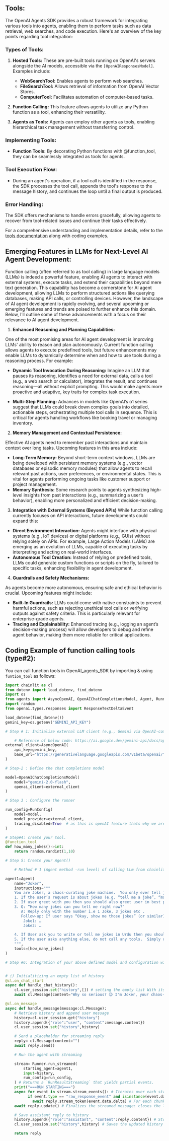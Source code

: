 ## Tools:

The OpenAI Agents SDK provides a robust framework for integrating various tools into agents, enabling them to perform tasks such as data retrieval, web searches, and code execution. Here's an overview of the key points regarding tool integration:

### Types of Tools:

1. **Hosted Tools:** These are pre-built tools running on OpenAI's servers alongside the AI models, accessible via the `[OpenAIResponsesModel]`. Examples include:

   - **WebSearchTool:** Enables agents to perform web searches.
   - **FileSearchTool:** Allows retrieval of information from OpenAI Vector Stores.
   - **ComputerTool:** Facilitates automation of computer-based tasks.

2. **Function Calling:** This feature allows agents to utilize any Python function as a tool, enhancing their versatility.
3. **Agents as Tools:** Agents can employ other agents as tools, enabling hierarchical task management without transferring control.

### Implementing Tools:

- **Function Tools:** By decorating Python functions with @function_tool, they can be seamlessly integrated as tools for agents.

### Tool Execution Flow:

- During an agent's operation, if a tool call is identified in the response, the SDK processes the tool call, appends the tool's response to the message history, and continues the loop until a final output is produced.

### Error Handling:

The SDK offers mechanisms to handle errors gracefully, allowing agents to recover from tool-related issues and continue their tasks effectively.

For a comprehensive understanding and implementation details, refer to the [tools documentation](https://github.com/openai/openai-agents-python/blob/main/docs/tools.md) along with coding examples.

## **Emerging Features in LLMs for Next-Level AI Agent Development:**

Function calling (often referred to as tool calling) in large language models (LLMs) is indeed a powerful feature, enabling AI agents to interact with external systems, execute tasks, and extend their capabilities beyond mere text generation. This capability has become a cornerstone for AI agent development, allowing LLMs to perform structured actions like querying databases, making API calls, or controlling devices. However, the landscape of AI agent development is rapidly evolving, and several upcoming or emerging features and trends are poised to further enhance this domain. Below, I’ll outline some of these advancements with a focus on their relevance to AI agent development.

1. **Enhanced Reasoning and Planning Capabilities:**

One of the most promising areas for AI agent development is improving LLMs' ability to reason and plan autonomously. Current function calling allows agents to execute predefined tools, but future enhancements may enable LLMs to dynamically determine when and how to use tools during a reasoning process. For example:

- **Dynamic Tool Invocation During Reasoning:** Imagine an LLM that pauses its reasoning, identifies a need for external data, calls a tool (e.g., a web search or calculator), integrates the result, and continues reasoning—all without explicit prompting. This would make agents more proactive and adaptive, key traits for complex task execution.

- **Multi-Step Planning:** Advances in models like OpenAI’s o1 series suggest that LLMs could break down complex goals into detailed, actionable steps, orchestrating multiple tool calls in sequence. This is critical for agents handling workflows like booking travel or managing inventory.

2. **Memory Management and Contextual Persistence:**

Effective AI agents need to remember past interactions and maintain context over long tasks. Upcoming features in this area include:

- **Long-Term Memory:** Beyond short-term context windows, LLMs are being developed with persistent memory systems (e.g., vector databases or episodic memory modules) that allow agents to recall relevant past actions, user preferences, or environmental states. This is vital for agents performing ongoing tasks like customer support or project management.
- **Memory Synthesis:** Some research points to agents synthesizing high-level insights from past interactions (e.g., summarizing a user’s behavior), enabling more personalized and efficient decision-making.

3. **Integration with External Systems (Beyond APIs)**
   While function calling currently focuses on API interactions, future developments could expand this:

- **Direct Environment Interaction:** Agents might interface with physical systems (e.g., IoT devices) or digital platforms (e.g., GUIs) without relying solely on APIs. For example, Large Action Models (LAMs) are emerging as an evolution of LLMs, capable of executing tasks by interpreting and acting on real-world interfaces.
- **Autonomous Tool Creation:** Instead of relying on predefined tools, LLMs could generate custom functions or scripts on the fly, tailored to specific tasks, enhancing flexibility in agent development.

4. **Guardrails and Safety Mechanisms:**

As agents become more autonomous, ensuring safe and ethical behavior is crucial. Upcoming features might include:

- **Built-In Guardrails:** LLMs could come with native constraints to prevent harmful actions, such as rejecting unethical tool calls or verifying outputs against safety criteria. This is particularly relevant for enterprise-grade agents.
- **Tracing and Explainability:** Enhanced tracing (e.g., logging an agent’s decision-making process) will allow developers to debug and refine agent behavior, making them more reliable for critical applications.

## **Coding Example of function calling tools (type#2):**

You can call function tools in OpenAI_agents_SDK by importing & using `funtion_tool` as follows:

```python
import chainlit as cl
from dotenv import load_dotenv, find_dotenv
import os
from agents import AsyncOpenAI, OpenAIChatCompletionsModel, Agent, Runner, RunConfig, function_tool
import random
from openai.types.responses import ResponseTextDeltaEvent

load_dotenv(find_dotenv())
gemini_key=os.getenv("GEMINI_API_KEY")

# Step # 1: Initialize external LLM client (e.g., Gemini via OpenAI-compatible API)

    # Reference of below code: https://ai.google.dev/gemini-api/docs/openai
external_client=AsyncOpenAI(
    api_key=gemini_key,
    base_url="https://generativelanguage.googleapis.com/v1beta/openai/",
)

# Step-2 : Define the chat completions model

model=OpenAIChatCompletionsModel(
    model="gemini-2.0-flash",
    openai_client=external_client
)

# Step 3 : Configure the runner

run_config=RunConfig(
    model=model,
    model_provider=external_client,
    tracing_disabled=True  # as this is openAI feature thats why we are currently disabling it for time being
)

# Step#4: create your tool.
@function_tool
def how_many_jokes()->int:
    return random.randint(1,10)

# Step 5: Create your Agent()

    # Method # 1 (Agent method -run level) of calling LLm from chainlit.

agent1=Agent(
    name="Joker",
    instructions="""
    You are Joker, a chaos‑curating joke machine.  You only ever tell jokes.
    1. If the user’s request is about jokes (e.g. “tell me a joke”, “make me laugh”), first call the `how_many_jokes` tool, then tell that many jokes.
    2. If user greet with you then you should also greet user in best possible words.
    3. Q: “How many jokes can you tell me right now?”
       A: Reply only with the number i.e 1 Joke, 3 jokes etc .
       Follow‑up: If user says “Okay, show me those jokes” (or similar), respond with each joke prefixed by its index in integer form, e.g.:
        Joke1: …
        Joke2: …

    4. If User ask you to write or tell me jokes in Urdu then you should write your best jokes in urdu.
    5. If the user asks anything else, do not call any tools.  Simply reply: “Sorry, I can only assist with jokes."
    """,
    tools=[how_many_jokes]
)

# Step #6: Integration of your above defined model and configuration with Chainlit for UI:


# i) Initialitizing an empty list of history
@cl.on_chat_start
async def handle_chat_history():
    cl.user_session.set("history",[]) # setting the empty list With its key `history`, using this key user can track the history of chat in current session.
    await cl.Message(content="Why so serious? 😉 I'm Joker, your chaos‑curating companion. Ask me anything!").send() # Send a one time welcome message at UI.

@cl.on_message
async def handle_message(message:cl.Message):
    # Retrieve history and append user message
    history=cl.user_session.get("history")
    history.append({"role":"user", "content":message.content})
    cl.user_session.set("history",history)

    # Send a placeholder for streaming reply
    reply= cl.Message(content="")
    await reply.send()

    # Run the agent with streaming

    stream= Runner.run_streamed(
        starting_agent=agent1,
        input=history,
        run_config=run_config,
    ) # Returns a `RunResultStreaming` that yields partial events.
    print("===RUN STARTING===")
    async for event in stream.stream_events(): # Iterates over each streaming event, You’ll handle only the ones that contain text deltas.
          if event.type == "raw_response_event" and isinstance(event.data, ResponseTextDeltaEvent):
            await reply.stream_token(event.data.delta) # For each chunk of generated text (delta), append it to the in‑place msg in the UI
    await reply.update() # Finalizes the streamed message: closes the loop and makes sure the full content is rendered.

    # Save assistant reply to history
    history.append({"role":"assistant", "content":reply.content}) # Store final output from LLM {role:assistant} in the history as well.
    cl.user_session.set("history",history) # Saves the updated history back into the user’s session storage.

    return reply
```

